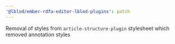 ```yaml
---
'@lblod/ember-rdfa-editor-lblod-plugins': patch
---
```


Removal of styles from `article-structure-plugin` stylesheet which removed annotation styles
